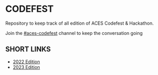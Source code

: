 # CODEFEST
Repository to keep track of all edition of ACES Codefest & Hackathon.      

Join the [#aces-codefest](https://discord.com/channels/1002884394547150859/1013398448055271464) channel to keep the conversation going

## SHORT LINKS
- [2022 Edition](https://github.com/acesknust/CODEFEST/tree/main/codefest-2022)
- [2023 Edition](https://github.com/acesknust/CODEFEST/tree/main/codefest-2023)
